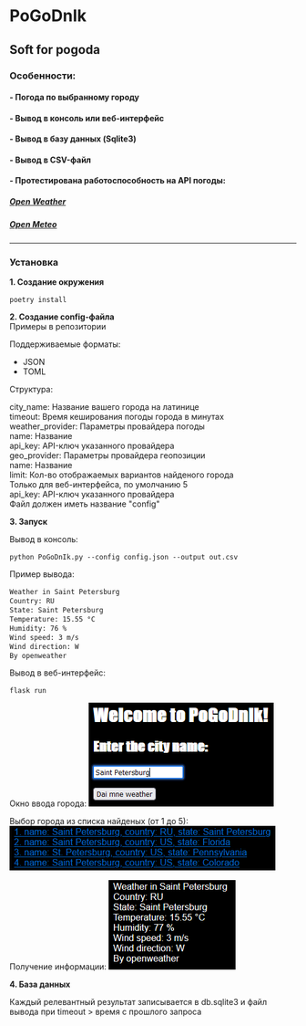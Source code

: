 # PoGoDnIk
## Soft for pogoda
### Особенности:
#### - Погода по выбранному городу
#### - Вывод в консоль или веб-интерфейс
#### - Вывод в базу данных (Sqlite3)
#### - Вывод в CSV-файл
#### - Протестирована работоспособность на API погоды:
##### [Open Weather](https://openweathermap.org)
##### [Open Meteo](https://open-meteo.com)

---
### Установка
**1. Создание окружения**
```
poetry install
```
**2. Создание config-файла**  
Примеры в репозитории  

Поддерживаемые форматы:
- JSON
- TOML

Структура:

city_name: Название вашего города на латинице  
timeout: Время кеширования погоды города в минутах  
weather_provider: Параметры провайдера погоды  
name: Название  
api_key: API-ключ указанного провайдера  
geo_provider: Параметры провайдера геопозиции   
name: Название  
limit: Кол-во отображаемых вариантов найденого города  
Только для веб-интерфейса, по умолчанию 5  
api_key: API-ключ указанного провайдера  
Файл должен иметь название "config"

**3. Запуск**  

Вывод в консоль:
```
python PoGoDnIk.py --config config.json --output out.csv
```
Пример вывода:
```
Weather in Saint Petersburg
Country: RU
State: Saint Petersburg
Temperature: 15.55 °C
Humidity: 76 %
Wind speed: 3 m/s
Wind direction: W
By openweather
```
Вывод в веб-интерфейс:
```
flask run
```
Окно ввода города:
![](./docs/welcome.png)

Выбор города из списка найденых (от 1 до 5):
![](./docs/cities.png)

Получение информации:
![](./docs/weather.png)

**4. База данных**

Каждый релевантный результат записывается в db.sqlite3 и файл вывода при timeout > время с прошлого запроса